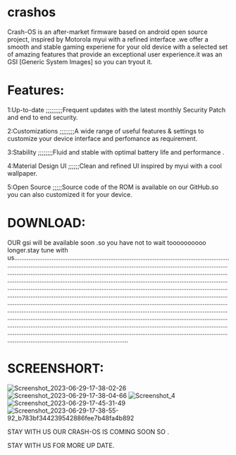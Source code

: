 
# crashos
Crash-OS is an after-market firmware based on android open source project, inspired by Motorola myui with a refined interface .we offer a smooth and stable gaming experiene for your old device with a selected set of amazing features that provide an exceptional user experience.it was an GSI [Generic System Images] so you can tryout it.

# Features:

1:Up-to-date ;;;;;;;;;Frequent updates with the latest monthly Security Patch and end to end security.

2:Customizations ;;;;;;;;A wide range of useful features & settings to customize your device interface and perfomance as requirement.

3:Stability ;;;;;;;;Fluid and stable with optimal battery life and performance .

4:Material Design UI ;;;;;;Clean and refined UI inspired by myui with a cool wallpaper.

5:Open Source ;;;;;Source code of the ROM is available on our GitHub.so you can also customized it for your device.

# DOWNLOAD:
          
OUR gsi will be available soon .so you have not to wait toooooooooo longer.stay tune with us.....................................................................................................................................................................................................................................................................................................................................................................................................................................................................................................................................................................................................................................................................................................................................................................................................................................................................................................................................................................................................................................................................................................................................................................................................................................................................................................................................................................................................................................................................................

# SCREENSHORT:
![Screenshot_2023-06-29-17-38-02-26](https://github.com/alpha7008/crashos/assets/138114447/9aca2c8c-1d21-4668-a137-e81372cc8287)
![Screenshot_2023-06-29-17-38-04-66](https://github.com/alpha7008/crashos/assets/138114447/37a1899e-509f-48ba-bde8-c2a33c3cc317)
![Screenshot_4](https://github.com/alpha7008/crashos/assets/138114447/a82be16a-6c08-4332-b62f-541e2aacefbb)
![Screenshot_2023-06-29-17-45-31-49](https://github.com/alpha7008/crashos/assets/138114447/25704cc6-8481-47e1-96c9-004c36d04230)
![Screenshot_2023-06-29-17-38-55-92_b783bf344239542886fee7b48fa4b892](https://github.com/alpha7008/crashos/assets/138114447/6f626834-e42a-4f84-8087-0f34a980766e)

STAY WITH US OUR CRASH-OS IS COMING SOON SO .

STAY WITH US FOR MORE UP DATE.
